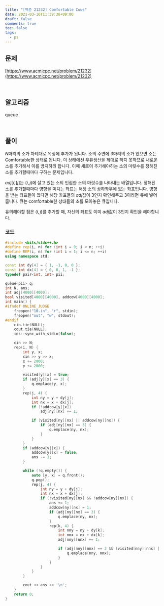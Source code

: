 ```yaml
---
title: "[백준 21232] Comfortable Cows"
date: 2021-03-16T11:39:38+09:00
draft: false
comments: true
toc: false
tags:
  - ps
---
```


## 문제

[https://www.acmicpc.net/problem/21232](https://www.acmicpc.net/problem/21232)

<br>

## 알고리즘

queue

<br>

## 풀이

$N$마리의 소가 차례대로 목장에 추가가 됩니다. 소의 주변에 3마리의 소가 있으면 소는 Comfortable한 상태로 됩니다. 이 상태에선 우유생산을 제대로 하지 못하므로 새로운 소를 추가해서 이를 방지하려 합니다. 이때 새로이 추가해야하는 소의 마릿수를 정해진 소를 추가할때마다 구하는 문제입니다.

$adj[i][j]$는 $(i, j)$에 살고 있는 소의 인접한 소의 마릿수를 나타내는 배열입니다. 정해진 소를 추가할때마다 영향을 미치는 좌표는 해당 소의 상하좌우에 있는 좌표입니다. 영향을 받는 좌표들이 있다면 해당 좌표들의 $adj$값이 3인지 확인해주고 3이라면 큐에 넣어줍니다. 큐는 comfortable한 상태들의 소를 모아놓은 큐입니다.

유의해야할 점은 $(i, j)$를 추가할 때, 자신의 좌표도 이미 $adj$값이 3인지 확인을 해야합니다.

### 코드

```c++
#include <bits/stdc++.h>
#define rep(i, n) for (int i = 0; i < n; ++i)
#define REP(i, n) for (int i = 1; i <= n; ++i)
using namespace std;

const int dy[4] = { 1, -1, 0, 0 };
const int dx[4] = { 0, 0, 1, -1 };
typedef pair<int, int> pii;

queue<pii> q;
int N, ans;
int adj[4000][4000];
bool visited[4000][4000], addcow[4000][4000];
int main() {
#ifndef ONLINE_JUDGE
    freopen("10.in", "r", stdin);
    freopen("out", "w", stdout);
#endif
    cin.tie(NULL);
    cout.tie(NULL);
    ios::sync_with_stdio(false);

    cin >> N;
    rep(i, N) {
        int y, x;
        cin >> y >> x;
        x += 2000;
        y += 2000;

        visited[y][x] = true;
        if (adj[y][x] == 3) {
            q.emplace(y, x);
        }
        rep(j, 4) {
            int ny = y + dy[j];
            int nx = x + dx[j];
            if (!addcow[y][x])
                adj[ny][nx] += 1;

            if (visited[ny][nx] || addcow[ny][nx]) {
                if (adj[ny][nx] == 3) {
                    q.emplace(ny, nx);
                }
            }
        }
        if (addcow[y][x]) {
            addcow[y][x] = false;
            ans -= 1;
        }

        while (!q.empty()) {
            auto [y, x] = q.front();
            q.pop();
            rep(j, 4) {
                int ny = y + dy[j];
                int nx = x + dx[j];
                if (!visited[ny][nx] && !addcow[ny][nx]) {
                    ans += 1;
                    addcow[ny][nx] = 1;
                    if (adj[ny][nx] == 3) {
                        q.emplace(ny, nx);
                    }
                    rep(k, 4) {
                        int nny = ny + dy[k];
                        int nnx = nx + dx[k];
                        adj[nny][nnx] += 1;

                        if (adj[nny][nnx] == 3 && (visited[nny][nnx] || addcow[nny][nnx])) {
                            q.emplace(nny, nnx);
                        }
                    }
                }
            }
        }

        cout << ans << '\n';
    }
    return 0;
}
```
